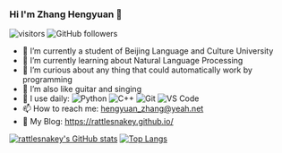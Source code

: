 ### Hi I'm Zhang Hengyuan 👋
![visitors](https://visitor-badge.glitch.me/badge?page_id=rattlesnakey.rattlesnakeyREADME)
![GitHub followers](https://img.shields.io/github/followers/rattlesnakey?style=social)
- 🔭 I’m currently a student of Beijing Language and Culture University
- 🌱 I’m currently learning about Natural Language Processing
- 👯 I’m curious about any thing that could automatically work by programming
- 🤔 I’m also like guitar and singing
- 🚀 I use daily:
![Python](https://img.shields.io/badge/-Python-8fcfd1?style=plastic&logo=Python)
![C++](https://img.shields.io/badge/-C++-3f4441?style=plastic&logo=C++)
![Git](https://img.shields.io/badge/-Git-black?style=plastic&logo=git)
![VS Code](https://img.shields.io/badge/-VS%20Code-007ACC?style=plastic&logo=visual-studio-code)
- 📫 How to reach me: hengyuan_zhang@yeah.net
- 🔭 My Blog: https://rattlesnakey.github.io/

[![rattlesnakey's GitHub stats](https://github-readme-stats.vercel.app/api?username=rattlesnakey)](https://github.com/anuraghazra/github-readme-stats)
[![Top Langs](https://github-readme-stats.vercel.app/api/top-langs/?username=rattlesnakey&layout=compact)](https://github.com/anuraghazra/github-readme-stats)

